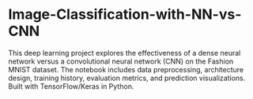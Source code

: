 # Image-Classification-with-NN-vs-CNN
This deep learning project explores the effectiveness of a dense neural network versus a convolutional neural network (CNN) on the Fashion MNIST dataset. The notebook includes data preprocessing, architecture design, training history, evaluation metrics, and prediction visualizations. Built with TensorFlow/Keras in Python.
